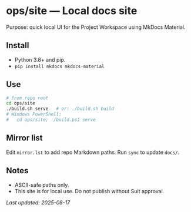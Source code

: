 # ops/site — Local docs site

Purpose: quick local UI for the Project Workspace using MkDocs Material.

## Install
- Python 3.8+ and pip.
- `pip install mkdocs mkdocs-material`

## Use
```bash
# from repo root
cd ops/site
./build.sh serve   # or: ./build.sh build
# Windows PowerShell:
#   cd ops/site; ./build.ps1 serve
```

## Mirror list
Edit `mirror.lst` to add repo Markdown paths. Run `sync` to update `docs/`.

## Notes
- ASCII-safe paths only.
- This site is for local use. Do not publish without Suit approval.

_Last updated: 2025-08-17_
